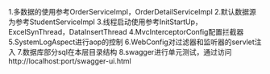 1.多数据的使用参考OrderServiceImpl，OrderDetailServiceImpl
2.默认数据源为参考StudentServiceImpl
3.线程启动使用参考InitStartUp，ExcelSynThread，DataInsertThread
4.MvcInterceptorConfig配置拦截器
5.SystemLogAspect进行aop的控制
6.WebConfig对过滤器和监听器的servlet注入
7.数据库部分sql在本层目录结构
8.swagger进行单元测试，通过访问http://localhost:port/swagger-ui.html
